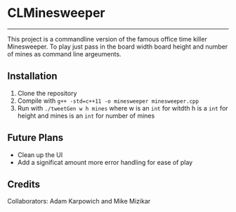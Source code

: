 # CLMinesweeper
----
This project is a commandline version of the famous office time killer Minesweeper. To play just pass in the board width
board height and number of mines as command line argeuments.


## Installation

1. Clone the repository
2. Compile with `g++ -std=c++11 -o minesweeper minesweeper.cpp`
3. Run with `./tweetGen w h mines` where w is an `int` for witdth h is a `int` for height and mines is an `int` for number of mines 


## Future Plans

* Clean up the UI
* Add a significat amount more error handling for ease of play


## Credits

Collaborators: Adam Karpowich and Mike Mizikar
